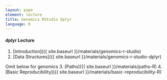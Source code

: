 ```yaml
---
layout: page
element: lecture
title: Genomics RStudio dplyr
language: R
---
```


#### dplyr Lecture


1. [Introduction]({{ site.baseurl }}/materials/genomics-r-studio)
2. [Data Structures]({{ site.baseurl }}/materials/genomics-r-studio-dplyr)


Omit below for genomics
3. [Paths]({{ site.baseurl }}/materials/paths-R)
4. [Basic Reproducibility]({{ site.baseurl }}/materials/basic-reproducibility-R)


